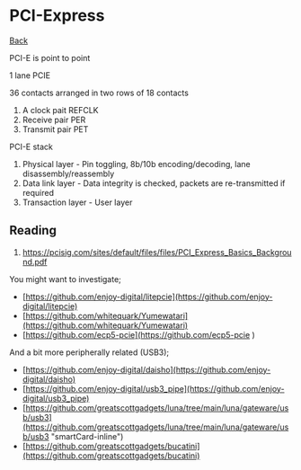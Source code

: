 # PCI-Express 

[Back](../index.md#pcie)

PCI-E is point to point

1 lane PCIE

36 contacts arranged in two rows of 18 contacts

1. A clock pait REFCLK
2. Receive pair PER
3. Transmit pair PET

PCI-E stack

1. Physical layer - Pin toggling, 8b/10b encoding/decoding, lane disassembly/reassembly
2. Data link layer - Data integrity is checked, packets are re-transmitted if required
3. Transaction layer - User layer

## Reading

1. https://pcisig.com/sites/default/files/files/PCI_Express_Basics_Background.pdf 

You might want to investigate;

- [https://github.com/enjoy-digital/litepcie](https://github.com/enjoy-digital/litepcie)
- [https://github.com/whitequark/Yumewatari](https://github.com/whitequark/Yumewatari) 
- [https://github.com/ecp5-pcie](https://github.com/ecp5-pcie )

And a bit more peripherally related (USB3);

- [https://github.com/enjoy-digital/daisho](https://github.com/enjoy-digital/daisho)
- [https://github.com/enjoy-digital/usb3_pipe](https://github.com/enjoy-digital/usb3_pipe)
- [https://github.com/greatscottgadgets/luna/tree/main/luna/gateware/usb/usb3](https://github.com/greatscottgadgets/luna/tree/main/luna/gateware/usb/usb3 "smartCard-inline")
- [https://github.com/greatscottgadgets/bucatini](https://github.com/greatscottgadgets/bucatini)

